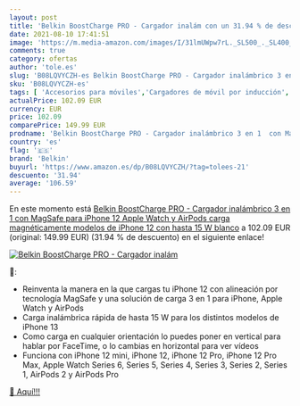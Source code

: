 ```yaml
---
layout: post
title: 'Belkin BoostCharge PRO - Cargador inalám con un 31.94 % de descuento'
date: 2021-08-10 17:41:51
image: 'https://m.media-amazon.com/images/I/31lmUWpw7rL._SL500_._SL400_.jpg'
comments: true
category: ofertas
author: 'tole.es'
slug: 'B08LQVYCZH-es Belkin BoostCharge PRO - Cargador inalámbrico 3 en 1 con...'
sku: 'B08LQVYCZH-es'
tags: [ 'Accesorios para móviles','Cargadores de móvil por inducción','Cargadores para móviles','Comunicación móvil y accesorios','Electrónica','apple','belkin','iphone', ]
actualPrice: 102.09 EUR
currency: EUR
price: 102.09
comparePrice: 149.99 EUR
prodname: 'Belkin BoostCharge PRO - Cargador inalámbrico 3 en 1  con MagSafe para iPhone 12  Apple Watch y AirPods  carga magnéticamente modelos de iPhone 12 con hasta 15 W  blanco'
country: 'es'
flag: '🇪🇸'
brand: 'Belkin'
buyurl: 'https://www.amazon.es/dp/B08LQVYCZH/?tag=tolees-21'
descuento: '31.94'
average: '106.59'
---
```


En este momento está [Belkin BoostCharge PRO - Cargador inalámbrico 3 en 1  con MagSafe para iPhone 12  Apple Watch y AirPods  carga magnéticamente modelos de iPhone 12 con hasta 15 W  blanco](https://www.amazon.es/dp/B08LQVYCZH/?tag=tolees-21) a 102.09 EUR (original: 149.99 EUR) (31.94 %  de descuento) en el siguiente enlace!

[![Belkin BoostCharge PRO - Cargador inalám](https://m.media-amazon.com/images/I/31lmUWpw7rL._SL500_._SL400_.jpg)](https://www.amazon.es/dp/B08LQVYCZH/?tag=tolees-21)

🔎:

- Reinventa la manera en la que cargas tu iPhone 12 con alineación por tecnología MagSafe y una solución de carga 3 en 1 para iPhone, Apple Watch y AirPods
- Carga inalámbrica rápida de hasta 15 W para los distintos modelos de iPhone 13
- Como carga en cualquier orientación lo puedes poner en vertical para hablar por FaceTime, o lo cambias en horizontal para ver vídeos
- Funciona con iPhone 12 mini, iPhone 12, iPhone 12 Pro, iPhone 12 Pro Max, Apple Watch Series 6, Series 5, Series 4, Series 3, Series 2, Series 1, AirPods 2 y AirPods Pro

[🛒 Aquí!!!](https://www.amazon.es/dp/B08LQVYCZH/?tag=tolees-21)
